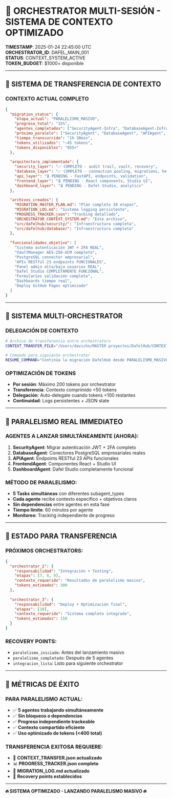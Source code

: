 # 🚀 ORCHESTRATOR MULTI-SESIÓN - SISTEMA DE CONTEXTO OPTIMIZADO

**TIMESTAMP**: 2025-01-24 22:45:00 UTC  
**ORCHESTRATOR_ID**: DAFEL_MAIN_001  
**STATUS**: CONTEXT_SYSTEM_ACTIVE  
**TOKEN_BUDGET**: $1000+ disponible  

---

## 🎯 SISTEMA DE TRANSFERENCIA DE CONTEXTO

### **CONTEXTO ACTUAL COMPLETO**
```json
{
  "migration_status": {
    "etapa_actual": "PARALELISMO_MASIVO",
    "progreso_total": "15%",
    "agentes_completados": ["SecurityAgent-Infra", "DatabaseAgent-Infra"],
    "próximo_paralelo": ["SecurityAgent", "DatabaseAgent", "APIAgent", "FrontendAgent", "DashboardAgent"],
    "tiempo_transcurrido": "1h 30min",
    "tokens_utilizados": "~45 tokens",
    "tokens_disponibles": "955+"
  },
  
  "arquitectura_implementada": {
    "security_layer": "✅ COMPLETO - audit trail, vault, recovery",
    "database_layer": "✅ COMPLETO - connection pooling, migrations, health monitoring",
    "api_layer": "⏳ PENDING - FastAPI, endpoints, validation",
    "frontend_layer": "⏳ PENDING - React components, Studio UI",
    "dashboard_layer": "⏳ PENDING - Dafel Studio, analytics"
  },
  
  "archivos_creados": {
    "MIGRATION_MASTER_PLAN.md": "Plan completo 10 etapas",
    "MIGRATION_LOG.md": "Sistema logging persistente",
    "PROGRESS_TRACKER.json": "Tracking detallado",
    "ORCHESTRATOR_CONTEXT_SYSTEM.md": "Este archivo",
    "src/dafelhub/security/": "Infraestructura completa",
    "src/dafelhub/database/": "Infraestructura completa"
  },
  
  "funcionalidades_objetivo": [
    "Sistema autenticación JWT + 2FA REAL",
    "VaultManager AES-256-GCM completo",
    "PostgreSQL connector empresarial",
    "APIs RESTful 23 endpoints FUNCIONALES",
    "Panel admin alta/baja usuarios REAL",
    "Dafel Studio COMPLETAMENTE FUNCIONAL",
    "Formularios validación completa",
    "Dashboards tiempo real",
    "Deploy GitHub Pages optimizado"
  ]
}
```

---

## 🔄 SISTEMA MULTI-ORCHESTRATOR

### **DELEGACIÓN DE CONTEXTO**
```bash
# Archivo de transferencia entre orchestrators
CONTEXT_TRANSFER_FILE="/Users/davicho/MASTER proyectos/DafelHub/CONTEXT_TRANSFER.json"

# Comando para siguiente orchestrator
RESUME_COMMAND="Continúa la migración DafelHub desde PARALELISMO_MASIVO. Lee CONTEXT_TRANSFER.json para contexto completo."
```

### **OPTIMIZACIÓN DE TOKENS**
- **Por sesión**: Máximo 200 tokens por orchestrator
- **Transferencia**: Contexto comprimido <50 tokens
- **Delegación**: Auto-delegate cuando tokens <100 restantes
- **Continuidad**: Logs persistentes + JSON state

---

## 🚀 PARALELISMO REAL IMMEDIATEO

### **AGENTES A LANZAR SIMULTÁNEAMENTE** (AHORA):
1. **SecurityAgent**: Migrar autenticación JWT + 2FA completo
2. **DatabaseAgent**: Conectores PostgreSQL empresariales reales
3. **APIAgent**: Endpoints RESTful 23 APIs funcionales
4. **FrontendAgent**: Componentes React + Studio UI
5. **DashboardAgent**: Dafel Studio completamente funcional

### **MÉTODO DE PARALELISMO**:
- **5 Tasks simultáneas** con diferentes subagent_types
- **Cada agente** recibe contexto específico + objetivos claros
- **Sin dependencias** entre agentes en esta fase
- **Tiempo límite**: 60 minutos por agente
- **Monitoreo**: Tracking independiente de progreso

---

## 💾 ESTADO PARA TRANSFERENCIA

### **PRÓXIMOS ORCHESTRATORS**:
```json
{
  "orchestrator_2": {
    "responsabilidad": "Integración + Testing",
    "etapas": [7, 8, 9],
    "contexto_requerido": "Resultados de paralelismo masivo",
    "tokens_estimados": 300
  },
  
  "orchestrator_3": {
    "responsabilidad": "Deploy + Optimización final",
    "etapas": [10],
    "contexto_requerido": "Sistema completo integrado",
    "tokens_estimados": 150
  }
}
```

### **RECOVERY POINTS**:
- `paralelismo_iniciado`: Antes del lanzamiento masivo
- `paralelismo_completado`: Después de 5 agentes
- `integracion_lista`: Listo para siguiente orchestrator

---

## 🎯 MÉTRICAS DE ÉXITO

### **PARA PARALELISMO ACTUAL**:
- ✅ **5 agentes trabajando simultáneamente**
- ✅ **Sin bloqueos o dependencias**
- ✅ **Progreso independiente trackeable**
- ✅ **Contexto compartido eficiente**
- ✅ **Uso optimizado de tokens (<400 total)**

### **TRANSFERENCIA EXITOSA REQUIERE**:
- 📄 **CONTEXT_TRANSFER.json actualizado**
- 📊 **PROGRESS_TRACKER.json completo**
- 📝 **MIGRATION_LOG.md actualizado**
- 🔄 **Recovery points establecidos**

---

**🔥 SISTEMA OPTIMIZADO - LANZANDO PARALELISMO MASIVO 🔥**